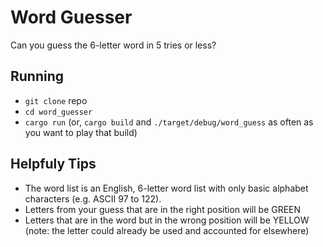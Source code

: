 # Word Guesser
Can you guess the 6-letter word in 5 tries or less?

## Running
* `git clone` repo
* `cd word_guesser`
* `cargo run` (or, `cargo build` and `./target/debug/word_guess` as often as you want to play that build)

## Helpfuly Tips
* The word list is an English, 6-letter word list with only basic alphabet characters (e.g. ASCII 97 to 122).
* Letters from your guess that are in the right position will be GREEN
* Letters that are in the word but in the wrong position will be YELLOW (note: the letter could already be used and accounted for elsewhere)